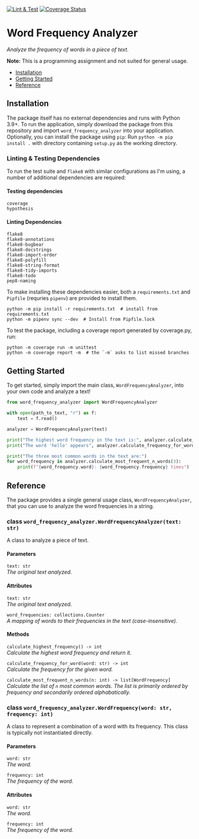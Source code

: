 [![Lint & Test](https://github.com/SebastiaanZ/text_analyzer/workflows/Lint%20&%20Test/badge.svg)](https://github.com/SebastiaanZ/text_analyzer/actions?query=workflow%3A%22Lint+%26+Test%22) [![Coverage Status](https://coveralls.io/repos/github/SebastiaanZ/text_analyzer/badge.svg)](https://coveralls.io/github/SebastiaanZ/text_analyzer)

# Word Frequency Analyzer
_Analyze the frequency of words in a piece of text._

**Note:** This is a programming assignment and not suited for general usage.

- [Installation](#installation)
- [Getting Started](#getting-started)
- [Reference](#reference)

## Installation

The package itself has no external dependencies and runs with Python 3.9+. To run the application, simply download the package from this repository and import `word_frequency_analyzer` into your application. Optionally, you can install the package using `pip`: Run `python -m pip install .` with directory containing `setup.py` as the working directory.

### Linting & Testing Dependencies

To run the test suite and `flake8` with similar configurations as I'm using, a number of additional dependencies are required:

#### Testing dependencies
```
coverage
hypothesis
```

#### Linting Dependencies
```
flake8
flake8-annotations
flake8-bugbear
flake8-docstrings
flake8-import-order
flake8-polyfill
flake8-string-format
flake8-tidy-imports
flake8-todo
pep8-naming
```

To make installing these dependencies easier, both a `requirements.txt` and `Pipfile` (requries `pipenv`) are provided to install them.

```
python -m pip install -r requirements.txt  # install from requirements.txt
python -m pipenv sync --dev  # Install from Pipfile.lock
```

To test the package, including a coverage report generated by coverage.py, run:
```
python -m coverage run -m unittest
python -m coverage report -m  # the `-m` asks to list missed branches
```
## Getting Started

To get started, simply import the main class, `WordFrequencyAnalyzer`, into your own code and analyze a text!

```py
from word_frequency_analyzer import WordFrequencyAnalyzer

with open(path_to_text, "r") as f:
    text = f.read()

analyzer = WordFrequencyAnalyzer(text)

print("The highest word frequency in the text is:", analyzer.calculate_highest_frequency())
print("The word 'hello' appears", analyzer.calculate_frequency_for_word("hello"), "times in the text")

print("The three most common words in the text are:")
for word_frequency in analyzer.calculate_most_frequent_n_words(3):
    print(f"{word_frequency.word}: {word_frequency.frequency} times")
```

## Reference

The package provides a single general usage class, `WordFrequencyAnalyzer`, that you can use to analyze the word frequencies in a string.

### class `word_frequency_analyzer.WordFrequencyAnalyzer(text: str)`
A class to analyze a piece of text.

#### Parameters
`text: str`  
_The original text analyzed._

#### Attributes
`text: str`  
_The original text analyzed._  

`word_frequencies: collections.Counter`  
_A mapping of words to their frequencies in the text (case-insensitive)._  

#### Methods
`calculate_highest_frequency() -> int`  
_Calculate the highest word frequency and return it._  

`calculate_frequency_for_word(word: str) -> int`  
_Calculate the frequency for the given word._  

`calculate_most_frequent_n_words(n: int) -> list[WordFrequency]`   
_Calculate the list of `n` most common words. The list is primarily ordered by frequency and secondarily ordered alphabatically._  

### class `word_frequency_analyzer.WordFrequency(word: str, frequency: int)`
A class to represent a combination of a word with its frequency. This class is typically not instantiated directly.

#### Parameters
`word: str`  
_The word._

`frequency: int`  
_The frequency of the word._

#### Attributes
`word: str`  
_The word._

`frequency: int`  
_The frequency of the word._
